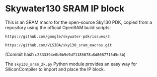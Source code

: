 # Skywater130 SRAM IP block

This is an SRAM macro for the open-source Sky130 PDK, copied from a repository using the official OpenRAM build scripts:

    https://github.com/google/skywater-pdk/issues/3

    https://github.com/VLSIDA/sky130_sram_macros.git

(Commit hash `c2333394e0b0b9d9d71185678a8d8087715d5e3b`)

The `sky130_sram_2k.py` Python module provides an easy way for SiliconCompiler to import and place the IP block.

